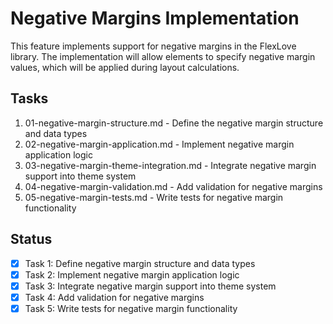 # Negative Margins Implementation

This feature implements support for negative margins in the FlexLove library. The implementation will allow elements to specify negative margin values, which will be applied during layout calculations.

## Tasks

1. 01-negative-margin-structure.md - Define the negative margin structure and data types
2. 02-negative-margin-application.md - Implement negative margin application logic 
3. 03-negative-margin-theme-integration.md - Integrate negative margin support into theme system
4. 04-negative-margin-validation.md - Add validation for negative margins
5. 05-negative-margin-tests.md - Write tests for negative margin functionality

## Status

- [x] Task 1: Define negative margin structure and data types
- [x] Task 2: Implement negative margin application logic
- [x] Task 3: Integrate negative margin support into theme system
- [x] Task 4: Add validation for negative margins
- [x] Task 5: Write tests for negative margin functionality
